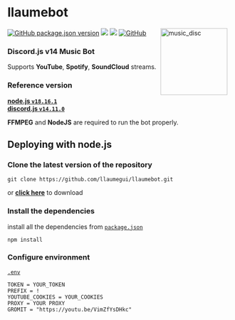 # llaumebot

<img width="150" height="150" align="right" style="float: right; margin: 0 10px 0 0;" alt="music_disc" src="public/imgs/logo2.png">

<a href="https://github.com/hmes98318/Music-Disc/releases"><img alt="GitHub package.json version" src="https://img.shields.io/github/package-json/v/hmes98318/Music-Disc?style=for-the-badge"></a> 
<a href="https://discord.js.org/"><img src="https://img.shields.io/badge/Discord.JS-v14-blue?style=for-the-badge&logo=DISCORD" /></a> 
<a href="https://nodejs.org/"><img src="https://img.shields.io/badge/Node.JS->=16.13.0-brightgreen?style=for-the-badge&logo=Node.js"></a> 
<a href="https://github.com/llaumegui/llaumebot/blob/main/LICENSE"><img alt="GitHub" src="https://img.shields.io/github/license/hmes98318/Music-Disc?style=for-the-badge&color=brightgreen"></a>  

### Discord.js v14 Music Bot  
Supports **YouTube**, **Spotify**, **SoundCloud** streams.


### Reference version  
[**node.js  `v18.16.1`**](https://nodejs.org/en/)  
[**discord.js  `v14.11.0`**](https://www.npmjs.com/package/discord.js)  

**FFMPEG** and **NodeJS** are required to run the bot properly.


## Deploying with node.js

### Clone the latest version of the repository
```
git clone https://github.com/llaumegui/llaumebot.git
```
or [**click here**](https://github.com/llaumegui/llaumebot/archive/refs/heads/main.zip) to download  


### Install the dependencies
install all the dependencies from [`package.json`](./package.json)  
```
npm install
```

### Configure environment
[`.env`](./.env) 
```env
TOKEN = YOUR_TOKEN
PREFIX = !
YOUTUBE_COOKIES = YOUR_COOKIES
PROXY = YOUR PROXY
GROMIT = "https://youtu.be/VimZfYsDHkc"
```


